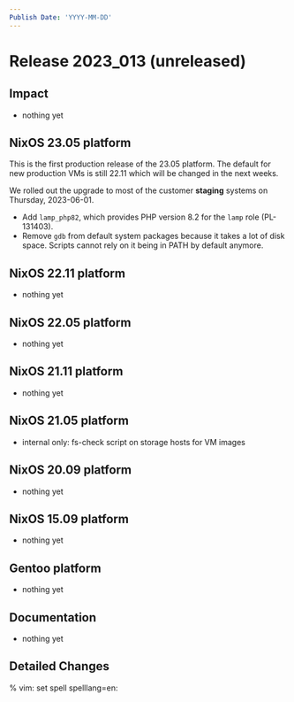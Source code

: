 ```yaml
---
Publish Date: 'YYYY-MM-DD'
---
```


# Release 2023_013 (unreleased)

## Impact

- nothing yet

## NixOS 23.05 platform

This is the first production release of the 23.05 platform. The default for
new production VMs is still 22.11 which will be changed in the next weeks.

We rolled out the upgrade to most of the customer **staging** systems on Thursday, 2023-06-01.


- Add `lamp_php82`, which provides PHP version 8.2 for the `lamp` role (PL-131403).
- Remove `gdb` from default system packages because it takes a lot of disk space. Scripts cannot rely on it being in PATH by default anymore.

## NixOS 22.11 platform

- nothing yet

## NixOS 22.05 platform

- nothing yet

## NixOS 21.11 platform

- nothing yet

## NixOS 21.05 platform

- internal only: fs-check script on storage hosts for VM images

## NixOS 20.09 platform

- nothing yet

## NixOS 15.09 platform

- nothing yet

## Gentoo platform

- nothing yet

## Documentation

- nothing yet

## Detailed Changes

% vim: set spell spelllang=en:
